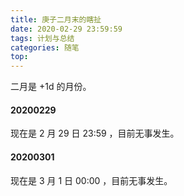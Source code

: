 ```yaml
---
title: 庚子二月末的瞎扯
date: 2020-02-29 23:59:59
tags: 计划与总结
categories: 随笔
top:
---
```


二月是 +1d 的月份。

<!-- more -->

#### 20200229

现在是 2 月 29 日 23:59 ，目前无事发生。

#### 20200301

现在是 3 月 1 日 00:00 ，目前无事发生。